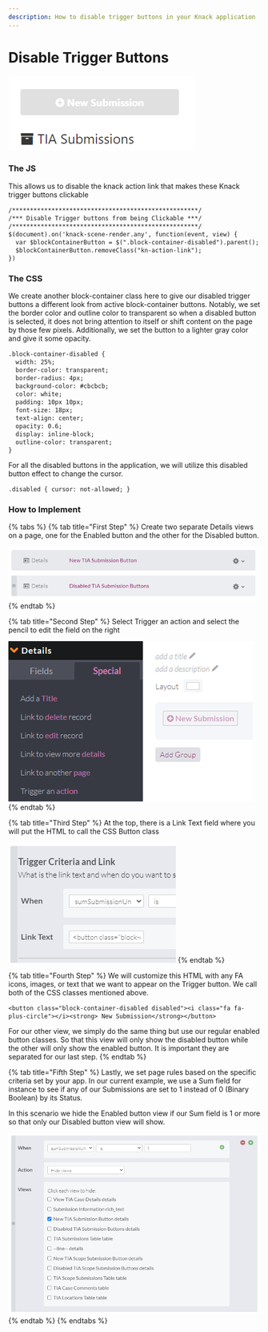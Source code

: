 ```yaml
---
description: How to disable trigger buttons in your Knack application
---
```


# Disable Trigger Buttons

![Disabling a Submission Button](../../.gitbook/assets/image%20%2847%29.png)



### The JS

This allows us to disable the knack action link that makes these Knack trigger buttons clickable

```text
/****************************************************/
/*** Disable Trigger buttons from being Clickable ***/
/****************************************************/
$(document).on('knack-scene-render.any', function(event, view) {
  var $blockContainerButton = $(".block-container-disabled").parent();
  $blockContainerButton.removeClass("kn-action-link");
})
```



### The CSS

We create another block-container class here to give our disabled trigger buttons a different look from active block-container buttons. Notably, we set the border color and outline color to transparent so when a disabled button is selected, it does not bring attention to itself or shift content on the page by those few pixels. Additionally, we set the button to a lighter gray color and give it some opacity.

```text
.block-container-disabled {
  width: 25%;
  border-color: transparent;
  border-radius: 4px;
  background-color: #cbcbcb;
  color: white;
  padding: 10px 10px;
  font-size: 18px;
  text-align: center;
  opacity: 0.6;
  display: inline-block;
  outline-color: transparent;
}
```

For all the disabled buttons in the application, we will utilize this disabled button effect to change the cursor.

```text
.disabled { cursor: not-allowed; }
```

### How to Implement



{% tabs %}
{% tab title="First Step" %}
Create two separate Details views on a page, one for the Enabled button and the other for the Disabled button.

![](../../.gitbook/assets/image%20%2843%29%20%281%29.png)
{% endtab %}

{% tab title="Second Step" %}
Select Trigger an action and select the pencil to edit the field on the right

![](../../.gitbook/assets/image%20%2849%29.png)
{% endtab %}

{% tab title="Third Step" %}
At the top, there is a Link Text field where you will put the HTML to call the CSS Button class

![](../../.gitbook/assets/image%20%2848%29.png)
{% endtab %}

{% tab title="Fourth Step" %}
We will customize this HTML with any FA icons, images, or text that we want to appear on the Trigger button. We call both of the CSS classes mentioned above.

```text
<button class="block-container-disabled disabled"><i class="fa fa-plus-circle"></i><strong> New Submission</strong></button>
```

For our other view, we simply do the same thing but use our regular enabled button classes. So that this view will only show the disabled button while the other will only show the enabled button. It is important they are separated for our last step.
{% endtab %}

{% tab title="Fifth Step" %}
Lastly, we set page rules based on the specific criteria set by your app. In our current example, we use a Sum field for instance to see if any of our Submissions are set to 1 instead of 0 \(Binary Boolean\) by its Status. 

In this scenario we hide the Enabled button view if our Sum field is 1 or more so that only our Disabled button view will show.

![](../../.gitbook/assets/image%20%2844%29.png)
{% endtab %}
{% endtabs %}







